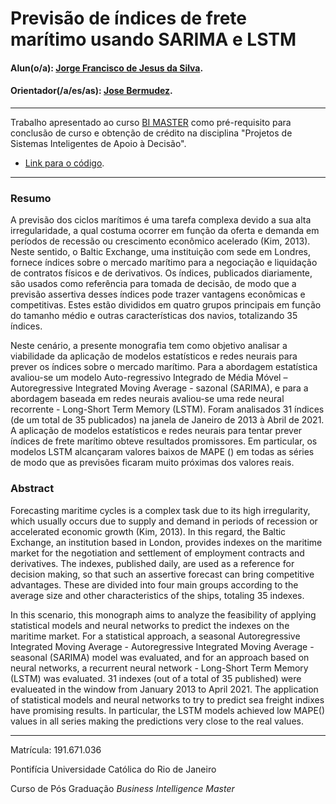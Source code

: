# Previsão de índices de frete marítimo usando SARIMA e LSTM

#### Alun(o/a): [Jorge Francisco de Jesus da Silva](https://github.com/jorgefranciscos).
#### Orientador(/a/es/as): [Jose Bermudez](https://github.com/).

---

Trabalho apresentado ao curso [BI MASTER](https://ica.puc-rio.ai/bi-master) como pré-requisito para conclusão de curso e obtenção de crédito na disciplina "Projetos de Sistemas Inteligentes de Apoio à Decisão".

- [Link para o código](https://github.com/jorgefranciscos/bimaster).

---

### Resumo

A previsão dos ciclos marítimos é uma tarefa complexa devido a sua alta irregularidade, a qual  costuma ocorrer em função da oferta e demanda em períodos de recessão ou crescimento econômico acelerado (Kim, 2013). Neste sentido, o Baltic Exchange, uma instituição com sede em Londres, fornece índices sobre o mercado marítimo para a negociação e liquidação de contratos físicos e de derivativos. Os índices, publicados diariamente, são usados como referência para tomada de decisão, de modo que a previsão assertiva desses índices pode trazer vantagens econômicas e competitivas. Estes estão divididos em quatro grupos principais em função do tamanho médio e outras características dos navios, totalizando 35 índices.

Neste cenário, a presente monografia tem como objetivo analisar a viabilidade da aplicação de modelos estatísticos e redes neurais para prever os índices sobre o mercado marítimo. Para a abordagem estatística avaliou-se um modelo Auto-regressivo Integrado de Média Móvel – Autoregressive Integrated Moving Average - sazonal (SARIMA), e para a abordagem baseada em redes neurais avaliou-se uma rede neural recorrente - Long-Short Term Memory (LSTM). Foram analisados 31 índices (de um total de 35 publicados) na janela de Janeiro de 2013 à Abril de 2021. A aplicação de modelos estatísticos e redes neurais para tentar prever índices de frete marítimo obteve resultados promissores. Em particular, os modelos LSTM alcançaram valores baixos de MAPE () em todas as séries de modo que as previsões ficaram muito próximas dos valores reais.



### Abstract

Forecasting maritime cycles is a complex task due to its high irregularity, which usually occurs due to supply and demand in periods of recession or accelerated economic growth (Kim, 2013). In this regard, the Baltic Exchange, an institution based in London, provides indexes on the maritime market for the negotiation and settlement of employment contracts and derivatives. The indexes, published daily, are used as a reference for decision making, so that such an assertive forecast can bring competitive advantages. These are divided into four main groups according to the average size and other characteristics of the ships, totaling 35 indexes.

In this scenario, this monograph aims to analyze the feasibility of applying statistical models and neural networks to predict the indexes on the maritime market. For a statistical approach, a seasonal Autoregressive Integrated Moving Average - Autoregressive Integrated Moving Average - seasonal (SARIMA) model was evaluated, and for an approach based on neural networks, a recurrent neural network - Long-Short Term Memory (LSTM) was evaluated. 31 indexes (out of a total of 35 published) were evalueated in the window from January 2013 to April 2021. The application of statistical models and neural networks to try to predict sea freight indixes have promising results. In particular, the LSTM models achieved low MAPE() values ​​in all series making the predictions very close to the real values.

---

Matrícula: 191.671.036

Pontifícia Universidade Católica do Rio de Janeiro

Curso de Pós Graduação *Business Intelligence Master*